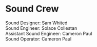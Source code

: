 # Sound Crew
Sound Designer: Sam Whited  
Sound Engineer: Solace Collestan  
Assistant Sound Engineer: Cameron Paul  
Sound Operator: Cameron Paul
